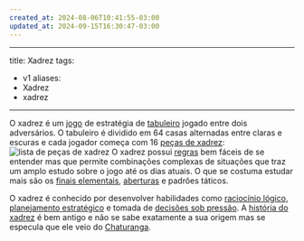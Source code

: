 ```yaml
---
created_at: 2024-08-06T10:41:55-03:00
updated_at: 2024-09-15T16:30:47-03:00
---
```

---
title: Xadrez
tags:
  - v1
aliases:
  - Xadrez
  - xadrez
----

O xadrez é um [jogo](../../../../ideias/2024/07/07/Jogo.md) de estratégia de [tabuleiro](../../../../ideias/2024/07/07/Jogo_de_tabuleiro.md) jogado entre dois adversários. O tabuleiro é dividido em 64 casas alternadas entre claras e escuras e cada jogador começa com 16 [peças de xadrez](../../../../atomos/2024/07/08/Xadrez_Pecas.md):
![lista de peças de xadrez](../../../../atomos/2024/07/08/Xadrez_Pecas.md#^lista-de-pecas)
O xadrez possui [regras](../../../../ideias/2024/07/07/Xadrez_Regras.md) bem fáceis de se entender mas que permite combinações complexas de situações que traz um amplo estudo sobre o jogo até os dias atuais. O que se costuma estudar mais são os [finais elementais](../../../../atomos/2024/07/06/Xadrez_Finais_elementais.md), [aberturas](../../../../atomos/2024/07/26/Xadrez_Aberturas.md) e padrões táticos.

O xadrez é conhecido por desenvolver habilidades como [raciocínio lógico](../../../../ideias/2024/07/07/Raciocinio_logico.md), [planejamento estratégico](../../../../ideias/2024/07/07/Planejamento_estrategico.md) e tomada de [decisões sob pressão](../../../../ideias/2024/07/07/Decisoes_sob_pressao.md). A [história do xadrez](../../../../ideias/2024/07/07/Xadrez_Historia.md) é bem antigo e não se sabe exatamente a sua origem mas se especula que ele veio do [Chaturanga](../../../../ideias/2024/07/07/Chaturanga.md).
